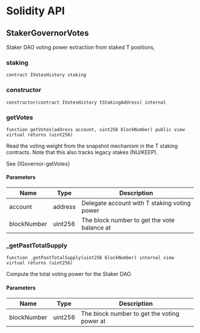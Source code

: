 # Solidity API

## StakerGovernorVotes

Staker DAO voting power extraction from staked T positions,

### staking

```solidity
contract IVotesHistory staking
```

### constructor

```solidity
constructor(contract IVotesHistory tStakingAddress) internal
```

### getVotes

```solidity
function getVotes(address account, uint256 blockNumber) public view virtual returns (uint256)
```

Read the voting weight from the snapshot mechanism in the T
staking contracts. Note that this also tracks legacy stakes
(NU/KEEP).

See {IGovernor-getVotes}

#### Parameters

| Name | Type | Description |
| ---- | ---- | ----------- |
| account | address | Delegate account with T staking voting power |
| blockNumber | uint256 | The block number to get the vote balance at |

### _getPastTotalSupply

```solidity
function _getPastTotalSupply(uint256 blockNumber) internal view virtual returns (uint256)
```

Compute the total voting power for the Staker DAO.

#### Parameters

| Name | Type | Description |
| ---- | ---- | ----------- |
| blockNumber | uint256 | The block number to get the voting power at |

